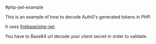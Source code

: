 #php-jwt-example

This is an example of how to decode Auth0's generated tokens in PHP.

It uses [firebase/php-jwt](https://github.com/firebase/php-jwt).

You have to Base64 url decode your client secret in order to validate.